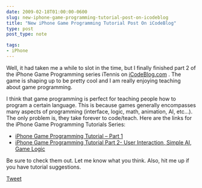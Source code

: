 ```yaml
---
date: 2009-02-18T01:00:00-0600
slug: new-iphone-game-programming-tutorial-post-on-icodeblog
title: "New iPhone Game Programming Tutorial Post On iCodeBlog"
type: post
post_type: note

tags:
- iPhone
---
```

Well, it had taken me a while to slot in the time, but I finally finished part 2 of the iPhone Game Programming series iTennis on [iCodeBlog.com](http://iCodeBlog.com) . The game is shaping up to be pretty cool and I am really enjoying teaching about game programming.


I think that game programming is perfect for teaching people how to program a certain language. This is because games generally encompasses many aspects of programming (interface, logic, math, animation, AI, etc…). The only problem is, they take forever to code/teach. Here are the links for the iPhone Game Programming Tutorials Series:


* [iPhone Game Programming Tutorial – Part 1](http://icodeblog.com/2009/01/15/iphone-game-programming-tutorial-part-1/ "Permanent Link to iPhone Game Programming Tutorial - Part 1")
* [iPhone Game Programming Tutorial Part 2- User Interaction, Simple AI, Game Logic](http://icodeblog.com/2009/02/18/iphone-game-programming-tutorial-part-2-user-interaction-simple-ai-game-logic/ "Permanent Link to iPhone Game Programming Tutorial Part 2- User Interaction, Simple AI, Game Logic")


Be sure to check them out. Let me know what you think. Also, hit me up if you have tutorial suggestions.



[Tweet](http://twitter.com/share)

